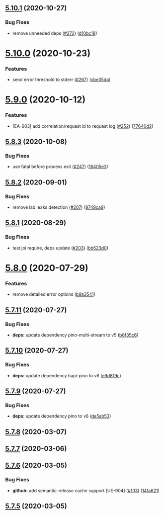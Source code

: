 ## [5.10.1](https://github.com/pagerinc/logger/compare/v5.10.0...v5.10.1) (2020-10-27)


### Bug Fixes

* remove unneeded deps ([#272](https://github.com/pagerinc/logger/issues/272)) ([d10bc18](https://github.com/pagerinc/logger/commit/d10bc187309737b3521739d153cfaccc75e445be))

# [5.10.0](https://github.com/pagerinc/logger/compare/v5.9.0...v5.10.0) (2020-10-23)


### Features

* send error threshold to stderr ([#267](https://github.com/pagerinc/logger/issues/267)) ([cbe35da](https://github.com/pagerinc/logger/commit/cbe35da28229e30e2bd531641294d64187b230dc))

# [5.9.0](https://github.com/pagerinc/logger/compare/v5.8.3...v5.9.0) (2020-10-12)


### Features

* [EA-603] add correlation/request id to request log ([#252](https://github.com/pagerinc/logger/issues/252)) ([77640d2](https://github.com/pagerinc/logger/commit/77640d2173a537b66f3a6a434f4b92ad60bbb2c3))

## [5.8.3](https://github.com/pagerinc/logger/compare/v5.8.2...v5.8.3) (2020-10-08)


### Bug Fixes

* use fatal before process exit ([#247](https://github.com/pagerinc/logger/issues/247)) ([16405e3](https://github.com/pagerinc/logger/commit/16405e350993bbbb01f0a24fdb7148bccd09a336))

## [5.8.2](https://github.com/pagerinc/logger/compare/v5.8.1...v5.8.2) (2020-09-01)


### Bug Fixes

* remove lab leaks detection ([#207](https://github.com/pagerinc/logger/issues/207)) ([9749ca9](https://github.com/pagerinc/logger/commit/9749ca937fbb7fa2ad82b0b3934a8bce91c782f3))

## [5.8.1](https://github.com/pagerinc/logger/compare/v5.8.0...v5.8.1) (2020-08-29)


### Bug Fixes

* test joi require, deps update ([#203](https://github.com/pagerinc/logger/issues/203)) ([bb523d0](https://github.com/pagerinc/logger/commit/bb523d078b6d6d79ca2d724f9d849d0ebe3f30e3))

# [5.8.0](https://github.com/pagerinc/logger/compare/v5.7.11...v5.8.0) (2020-07-29)


### Features

* remove detailed error options ([b9a3541](https://github.com/pagerinc/logger/commit/b9a354137e0f06d784274b38a5a0f79980e10c94))

## [5.7.11](https://github.com/pagerinc/logger/compare/v5.7.10...v5.7.11) (2020-07-27)


### Bug Fixes

* **deps:** update dependency pino-multi-stream to v5 ([b8f35c6](https://github.com/pagerinc/logger/commit/b8f35c6f80979f20f8fa36825ed5f1391fcc7530))

## [5.7.10](https://github.com/pagerinc/logger/compare/v5.7.9...v5.7.10) (2020-07-27)


### Bug Fixes

* **deps:** update dependency hapi-pino to v8 ([e9d819c](https://github.com/pagerinc/logger/commit/e9d819ccbe7587df9eb2085f0c2ec11633801f7b))

## [5.7.9](https://github.com/pagerinc/logger/compare/v5.7.8...v5.7.9) (2020-07-27)


### Bug Fixes

* **deps:** update dependency pino to v6 ([de5ab53](https://github.com/pagerinc/logger/commit/de5ab53d8678b99d4055a1406adcb47eb18d30ab))

## [5.7.8](https://github.com/pagerinc/logger/compare/v5.7.7...v5.7.8) (2020-03-07)

## [5.7.7](https://github.com/pagerinc/logger/compare/v5.7.6...v5.7.7) (2020-03-06)

## [5.7.6](https://github.com/pagerinc/logger/compare/v5.7.5...v5.7.6) (2020-03-05)


### Bug Fixes

* **github:** add semantic-release cache support [UE-904] ([#103](https://github.com/pagerinc/logger/issues/103)) ([14fa621](https://github.com/pagerinc/logger/commit/14fa621f0598968ebc846f0b2ab67bd7a1d134e4))

## [5.7.5](https://github.com/pagerinc/logger/compare/v5.7.4...v5.7.5) (2020-03-05)
